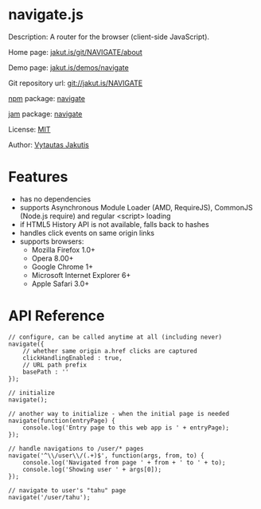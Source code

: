 # navigate.js

Description: A router for the browser (client-side JavaScript).

Home page: [jakut.is/git/NAVIGATE/about](https://jakut.is/git/NAVIGATE/about/)

Demo page: [jakut.is/demos/navigate](https://jakut.is/demos/navigate/)

Git repository url: [git://jakut.is/NAVIGATE](git://jakut.is/NAVIGATE)

[npm](https://npmjs.org) package: [navigate](https://npmjs.org/package/navigate)

[jam](http://jamjs.org) package: [navigate](http://jamjs.org/packages/#/details/navigate)

License: [MIT](https://jakut.is/git/NAVIGATE/plain/LICENSE)

Author: [Vytautas Jakutis](https://jakut.is)

# Features

* has no dependencies
* supports Asynchronous Module Loader (AMD, RequireJS), CommonJS (Node.js require) and regular &lt;script&gt; loading
* if HTML5 History API is not available, falls back to hashes
* handles click events on same origin links
* supports browsers:
  - Mozilla Firefox 1.0+
  - Opera 8.00+
  - Google Chrome 1+
  - Microsoft Internet Explorer 6+
  - Apple Safari 3.0+

# API Reference

    // configure, can be called anytime at all (including never)
    navigate({
        // whether same origin a.href clicks are captured
        clickHandlingEnabled : true,
        // URL path prefix
        basePath : ''
    });

    // initialize
    navigate();

    // another way to initialize - when the initial page is needed
    navigate(function(entryPage) {
        console.log('Entry page to this web app is ' + entryPage);
    });

    // handle navigations to /user/* pages
    navigate('^\\/user\\/(.+)$', function(args, from, to) {
        console.log('Navigated from page ' + from + ' to ' + to);
        console.log('Showing user ' + args[0]);
    });

    // navigate to user's "tahu" page
    navigate('/user/tahu');
